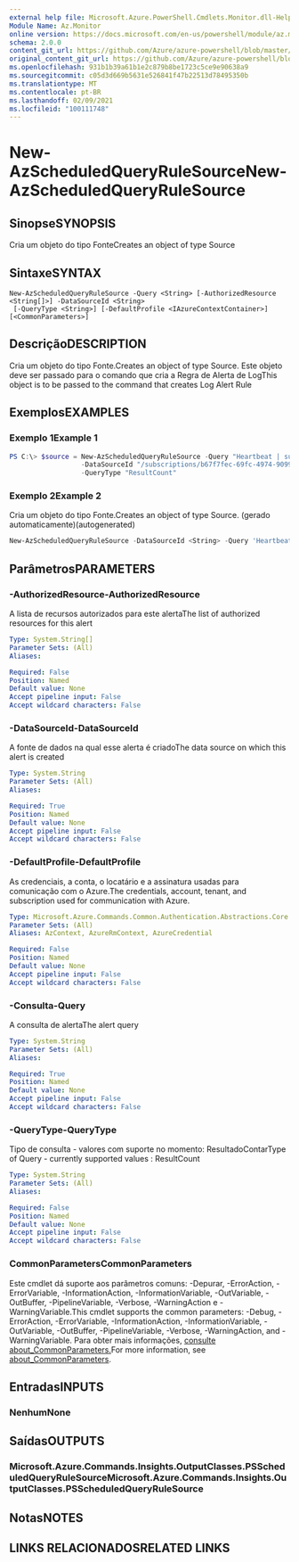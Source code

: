 ```yaml
---
external help file: Microsoft.Azure.PowerShell.Cmdlets.Monitor.dll-Help.xml
Module Name: Az.Monitor
online version: https://docs.microsoft.com/en-us/powershell/module/az.monitor/new-azscheduledqueryrulesource
schema: 2.0.0
content_git_url: https://github.com/Azure/azure-powershell/blob/master/src/Monitor/Monitor/help/New-AzScheduledQueryRuleSource.md
original_content_git_url: https://github.com/Azure/azure-powershell/blob/master/src/Monitor/Monitor/help/New-AzScheduledQueryRuleSource.md
ms.openlocfilehash: 931b1b39a61b1e2c879b8be1723c5ce9e90638a9
ms.sourcegitcommit: c05d3d669b5631e526841f47b22513d78495350b
ms.translationtype: MT
ms.contentlocale: pt-BR
ms.lasthandoff: 02/09/2021
ms.locfileid: "100111748"
---
```

# <span data-ttu-id="3dd01-101">New-AzScheduledQueryRuleSource</span><span class="sxs-lookup"><span data-stu-id="3dd01-101">New-AzScheduledQueryRuleSource</span></span>

## <span data-ttu-id="3dd01-102">Sinopse</span><span class="sxs-lookup"><span data-stu-id="3dd01-102">SYNOPSIS</span></span>
<span data-ttu-id="3dd01-103">Cria um objeto do tipo Fonte</span><span class="sxs-lookup"><span data-stu-id="3dd01-103">Creates an object of type Source</span></span>

## <span data-ttu-id="3dd01-104">Sintaxe</span><span class="sxs-lookup"><span data-stu-id="3dd01-104">SYNTAX</span></span>

```
New-AzScheduledQueryRuleSource -Query <String> [-AuthorizedResource <String[]>] -DataSourceId <String>
 [-QueryType <String>] [-DefaultProfile <IAzureContextContainer>] [<CommonParameters>]
```

## <span data-ttu-id="3dd01-105">Descrição</span><span class="sxs-lookup"><span data-stu-id="3dd01-105">DESCRIPTION</span></span>
<span data-ttu-id="3dd01-106">Cria um objeto do tipo Fonte.</span><span class="sxs-lookup"><span data-stu-id="3dd01-106">Creates an object of type Source.</span></span>
<span data-ttu-id="3dd01-107">Este objeto deve ser passado para o comando que cria a Regra de Alerta de Log</span><span class="sxs-lookup"><span data-stu-id="3dd01-107">This object is to be passed to the command that creates Log Alert Rule</span></span>

## <span data-ttu-id="3dd01-108">Exemplos</span><span class="sxs-lookup"><span data-stu-id="3dd01-108">EXAMPLES</span></span>

### <span data-ttu-id="3dd01-109">Exemplo 1</span><span class="sxs-lookup"><span data-stu-id="3dd01-109">Example 1</span></span>
```powershell
PS C:\> $source = New-AzScheduledQueryRuleSource -Query "Heartbeat | summarize AggregatedValue = count() by bin(TimeGenerated, 5m)"
                  -DataSourceId "/subscriptions/b67f7fec-69fc-4974-9099-a26bd6ffeda3/resourceGroups/MyResourceGroup/providers/Microsoft.OperationalInsights/workspaces/MyWorkspace" 
                  -QueryType "ResultCount"
```

### <span data-ttu-id="3dd01-110">Exemplo 2</span><span class="sxs-lookup"><span data-stu-id="3dd01-110">Example 2</span></span>

<span data-ttu-id="3dd01-111">Cria um objeto do tipo Fonte.</span><span class="sxs-lookup"><span data-stu-id="3dd01-111">Creates an object of type Source.</span></span> <span data-ttu-id="3dd01-112">(gerado automaticamente)</span><span class="sxs-lookup"><span data-stu-id="3dd01-112">(autogenerated)</span></span>

```powershell <!-- Aladdin Generated Example --> 
New-AzScheduledQueryRuleSource -DataSourceId <String> -Query 'Heartbeat | summarize AggregatedValue = count() by bin(TimeGenerated, 5m)'
```

## <span data-ttu-id="3dd01-113">Parâmetros</span><span class="sxs-lookup"><span data-stu-id="3dd01-113">PARAMETERS</span></span>

### <span data-ttu-id="3dd01-114">-AuthorizedResource</span><span class="sxs-lookup"><span data-stu-id="3dd01-114">-AuthorizedResource</span></span>
<span data-ttu-id="3dd01-115">A lista de recursos autorizados para este alerta</span><span class="sxs-lookup"><span data-stu-id="3dd01-115">The list of authorized resources for this alert</span></span>

```yaml
Type: System.String[]
Parameter Sets: (All)
Aliases:

Required: False
Position: Named
Default value: None
Accept pipeline input: False
Accept wildcard characters: False
```

### <span data-ttu-id="3dd01-116">-DataSourceId</span><span class="sxs-lookup"><span data-stu-id="3dd01-116">-DataSourceId</span></span>
<span data-ttu-id="3dd01-117">A fonte de dados na qual esse alerta é criado</span><span class="sxs-lookup"><span data-stu-id="3dd01-117">The data source on which this alert is created</span></span>

```yaml
Type: System.String
Parameter Sets: (All)
Aliases:

Required: True
Position: Named
Default value: None
Accept pipeline input: False
Accept wildcard characters: False
```

### <span data-ttu-id="3dd01-118">-DefaultProfile</span><span class="sxs-lookup"><span data-stu-id="3dd01-118">-DefaultProfile</span></span>
<span data-ttu-id="3dd01-119">As credenciais, a conta, o locatário e a assinatura usadas para comunicação com o Azure.</span><span class="sxs-lookup"><span data-stu-id="3dd01-119">The credentials, account, tenant, and subscription used for communication with Azure.</span></span>

```yaml
Type: Microsoft.Azure.Commands.Common.Authentication.Abstractions.Core.IAzureContextContainer
Parameter Sets: (All)
Aliases: AzContext, AzureRmContext, AzureCredential

Required: False
Position: Named
Default value: None
Accept pipeline input: False
Accept wildcard characters: False
```

### <span data-ttu-id="3dd01-120">-Consulta</span><span class="sxs-lookup"><span data-stu-id="3dd01-120">-Query</span></span>
<span data-ttu-id="3dd01-121">A consulta de alerta</span><span class="sxs-lookup"><span data-stu-id="3dd01-121">The alert query</span></span>

```yaml
Type: System.String
Parameter Sets: (All)
Aliases:

Required: True
Position: Named
Default value: None
Accept pipeline input: False
Accept wildcard characters: False
```

### <span data-ttu-id="3dd01-122">-QueryType</span><span class="sxs-lookup"><span data-stu-id="3dd01-122">-QueryType</span></span>
<span data-ttu-id="3dd01-123">Tipo de consulta - valores com suporte no momento: ResultadoContar</span><span class="sxs-lookup"><span data-stu-id="3dd01-123">Type of Query - currently supported values : ResultCount</span></span>

```yaml
Type: System.String
Parameter Sets: (All)
Aliases:

Required: False
Position: Named
Default value: None
Accept pipeline input: False
Accept wildcard characters: False
```

### <span data-ttu-id="3dd01-124">CommonParameters</span><span class="sxs-lookup"><span data-stu-id="3dd01-124">CommonParameters</span></span>
<span data-ttu-id="3dd01-125">Este cmdlet dá suporte aos parâmetros comuns: -Depurar, -ErrorAction, -ErrorVariable, -InformationAction, -InformationVariable, -OutVariable, -OutBuffer, -PipelineVariable, -Verbose, -WarningAction e -WarningVariable.</span><span class="sxs-lookup"><span data-stu-id="3dd01-125">This cmdlet supports the common parameters: -Debug, -ErrorAction, -ErrorVariable, -InformationAction, -InformationVariable, -OutVariable, -OutBuffer, -PipelineVariable, -Verbose, -WarningAction, and -WarningVariable.</span></span> <span data-ttu-id="3dd01-126">Para obter mais informações, [consulte about_CommonParameters.](http://go.microsoft.com/fwlink/?LinkID=113216)</span><span class="sxs-lookup"><span data-stu-id="3dd01-126">For more information, see [about_CommonParameters](http://go.microsoft.com/fwlink/?LinkID=113216).</span></span>

## <span data-ttu-id="3dd01-127">Entradas</span><span class="sxs-lookup"><span data-stu-id="3dd01-127">INPUTS</span></span>

### <span data-ttu-id="3dd01-128">Nenhum</span><span class="sxs-lookup"><span data-stu-id="3dd01-128">None</span></span>

## <span data-ttu-id="3dd01-129">Saídas</span><span class="sxs-lookup"><span data-stu-id="3dd01-129">OUTPUTS</span></span>

### <span data-ttu-id="3dd01-130">Microsoft.Azure.Commands.Insights.OutputClasses.PSScheduledQueryRuleSource</span><span class="sxs-lookup"><span data-stu-id="3dd01-130">Microsoft.Azure.Commands.Insights.OutputClasses.PSScheduledQueryRuleSource</span></span>

## <span data-ttu-id="3dd01-131">Notas</span><span class="sxs-lookup"><span data-stu-id="3dd01-131">NOTES</span></span>

## <span data-ttu-id="3dd01-132">LINKS RELACIONADOS</span><span class="sxs-lookup"><span data-stu-id="3dd01-132">RELATED LINKS</span></span>
